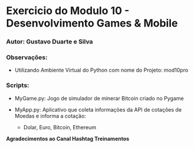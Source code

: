 # Exercicio do Modulo 10 - Desenvolvimento Games & Mobile

### Autor: Gustavo Duarte e Silva

### Observações:
- Utilizando Ambiente Virtual do Python com nome do Projeto: mod10pro

### Scripts:
- MyGame.py: Jogo de simulador de minerar Bitcoin criado no Pygame

- MyApp.py: Aplicativo que coleta informações da API de cotações de Moedas e informa a cotação:
  - Dolar, Euro, Bitcoin, Ethereum

**Agradecimentos ao Canal Hashtag Treinamentos**